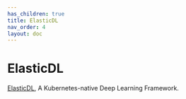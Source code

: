 ```yaml
---
has_children: true
title: ElasticDL
nav_order: 4
layout: doc
---
```


# ElasticDL

[ElasticDL](https://github.com/sql-machine-learning/elasticdl), A Kubernetes-native Deep Learning Framework.

